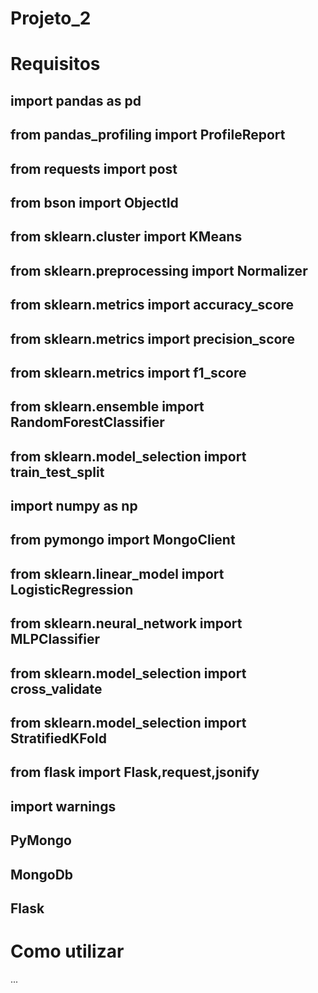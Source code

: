 # Projeto_2

# Requisitos

## import pandas as pd
## from pandas_profiling import ProfileReport
## from requests import post
## from bson import ObjectId
## from sklearn.cluster import KMeans
## from sklearn.preprocessing import Normalizer
## from sklearn.metrics import accuracy_score
## from sklearn.metrics import precision_score
## from sklearn.metrics import f1_score
## from sklearn.ensemble import RandomForestClassifier
## from sklearn.model_selection import train_test_split
## import numpy as np
## from pymongo import MongoClient
## from sklearn.linear_model import LogisticRegression
## from sklearn.neural_network import MLPClassifier
## from sklearn.model_selection import cross_validate
## from sklearn.model_selection import StratifiedKFold
## from flask import Flask,request,jsonify
## import warnings

## PyMongo
## MongoDb
## Flask

# Como utilizar

...

